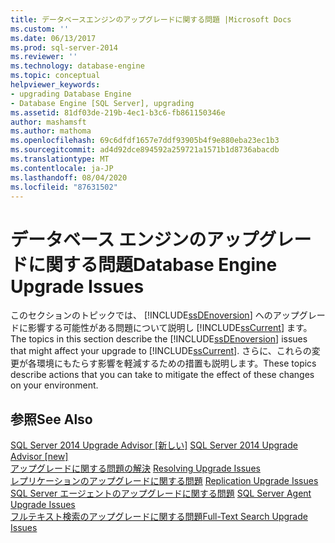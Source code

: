 ```yaml
---
title: データベースエンジンのアップグレードに関する問題 |Microsoft Docs
ms.custom: ''
ms.date: 06/13/2017
ms.prod: sql-server-2014
ms.reviewer: ''
ms.technology: database-engine
ms.topic: conceptual
helpviewer_keywords:
- upgrading Database Engine
- Database Engine [SQL Server], upgrading
ms.assetid: 81df03de-219b-4ec1-b3c6-fb861150346e
author: mashamsft
ms.author: mathoma
ms.openlocfilehash: 69c6dfdf1657e7ddf93905b4f9e880eba23ec1b3
ms.sourcegitcommit: ad4d92dce894592a259721a1571b1d8736abacdb
ms.translationtype: MT
ms.contentlocale: ja-JP
ms.lasthandoff: 08/04/2020
ms.locfileid: "87631502"
---
```

# <a name="database-engine-upgrade-issues"></a><span data-ttu-id="0c5a7-102">データベース エンジンのアップグレードに関する問題</span><span class="sxs-lookup"><span data-stu-id="0c5a7-102">Database Engine Upgrade Issues</span></span>
  <span data-ttu-id="0c5a7-103">このセクションのトピックでは、 [!INCLUDE[ssDEnoversion](../../includes/ssdenoversion-md.md)] へのアップグレードに影響する可能性がある問題について説明し [!INCLUDE[ssCurrent](../../includes/sscurrent-md.md)] ます。</span><span class="sxs-lookup"><span data-stu-id="0c5a7-103">The topics in this section describe the [!INCLUDE[ssDEnoversion](../../includes/ssdenoversion-md.md)] issues that might affect your upgrade to [!INCLUDE[ssCurrent](../../includes/sscurrent-md.md)].</span></span> <span data-ttu-id="0c5a7-104">さらに、これらの変更が各環境にもたらす影響を軽減するための措置も説明します。</span><span class="sxs-lookup"><span data-stu-id="0c5a7-104">These topics describe actions that you can take to mitigate the effect of these changes on your environment.</span></span>  
  
## <a name="see-also"></a><span data-ttu-id="0c5a7-105">参照</span><span class="sxs-lookup"><span data-stu-id="0c5a7-105">See Also</span></span>  
 <span data-ttu-id="0c5a7-106">[SQL Server 2014 Upgrade Advisor &#91;新しい&#93;](sql-server-2014-upgrade-advisor.md) </span><span class="sxs-lookup"><span data-stu-id="0c5a7-106">[SQL Server 2014 Upgrade Advisor &#91;new&#93;](sql-server-2014-upgrade-advisor.md) </span></span>  
 <span data-ttu-id="0c5a7-107">[アップグレードに関する問題の解決](../../../2014/sql-server/install/resolving-upgrade-issues.md) </span><span class="sxs-lookup"><span data-stu-id="0c5a7-107">[Resolving Upgrade Issues](../../../2014/sql-server/install/resolving-upgrade-issues.md) </span></span>  
 <span data-ttu-id="0c5a7-108">[レプリケーションのアップグレードに関する問題](../../../2014/sql-server/install/replication-upgrade-issues.md) </span><span class="sxs-lookup"><span data-stu-id="0c5a7-108">[Replication Upgrade Issues](../../../2014/sql-server/install/replication-upgrade-issues.md) </span></span>  
 <span data-ttu-id="0c5a7-109">[SQL Server エージェントのアップグレードに関する問題](../../../2014/sql-server/install/sql-server-agent-upgrade-issues.md) </span><span class="sxs-lookup"><span data-stu-id="0c5a7-109">[SQL Server Agent Upgrade Issues](../../../2014/sql-server/install/sql-server-agent-upgrade-issues.md) </span></span>  
 [<span data-ttu-id="0c5a7-110">フルテキスト検索のアップグレードに関する問題</span><span class="sxs-lookup"><span data-stu-id="0c5a7-110">Full-Text Search Upgrade Issues</span></span>](../../../2014/sql-server/install/full-text-search-upgrade-issues.md)  
  
  
